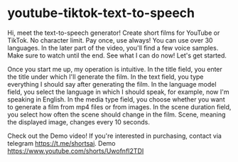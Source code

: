 # youtube-tiktok-text-to-speech
Hi, meet the text-to-speech generator! Create short films for YouTube or TikTok. No character limit. Pay once, use always! You can use over 30 languages. In the later part of the video, you'll find a few voice samples. Make sure to watch until the end. See what I can do now! Let's get started.

Once you start me up, my operation is intuitive. In the title field, you enter the title under which I'll generate the film. In the text field, you type everything I should say after generating the film. In the language model field, you select the language in which I should speak, for example, now I'm speaking in English. In the media type field, you choose whether you want to generate a film from mp4 files or from images. In the scene duration field, you select how often the scene should change in the film. Scene, meaning the displayed image, changes every 10 seconds.

Check out the Demo video! If you're interested in purchasing, contact via telegram https://t.me/shortsai.
Demo https://www.youtube.com/shorts/UwofnfI2TDI
